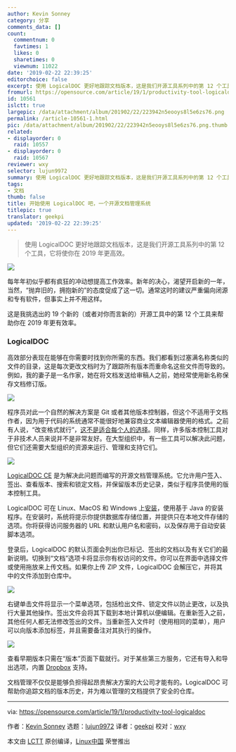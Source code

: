 ```yaml
---
author: Kevin Sonney
category: 分享
comments_data: []
count:
  commentnum: 0
  favtimes: 1
  likes: 0
  sharetimes: 0
  viewnum: 11022
date: '2019-02-22 22:39:25'
editorchoice: false
excerpt: 使用 LogicalDOC 更好地跟踪文档版本，这是我们开源工具系列中的第 12 个工具，它将使你在 2019 年更高效。
fromurl: https://opensource.com/article/19/1/productivity-tool-logicaldoc
id: 10561
islctt: true
largepic: /data/attachment/album/201902/22/223942n5eooys8l5e6zs76.png
permalink: /article-10561-1.html
pic: /data/attachment/album/201902/22/223942n5eooys8l5e6zs76.png.thumb.jpg
related:
- displayorder: 0
  raid: 10557
- displayorder: 0
  raid: 10567
reviewer: wxy
selector: lujun9972
summary: 使用 LogicalDOC 更好地跟踪文档版本，这是我们开源工具系列中的第 12 个工具，它将使你在 2019 年更高效。
tags:
- 文档
thumb: false
title: 开始使用 LogicalDOC 吧，一个开源文档管理系统
titlepic: true
translator: geekpi
updated: '2019-02-22 22:39:25'
---
```



> 
> 使用 LogicalDOC 更好地跟踪文档版本，这是我们开源工具系列中的第 12 个工具，它将使你在 2019 年更高效。
> 
> 
> 


![](/data/attachment/album/201902/22/223942n5eooys8l5e6zs76.png)


每年年初似乎都有疯狂的冲动想提高工作效率。新年的决心，渴望开启新的一年，当然，“抛弃旧的，拥抱新的”的态度促成了这一切。通常这时的建议严重偏向闭源和专有软件，但事实上并不用这样。


这是我挑选出的 19 个新的（或者对你而言新的）开源工具中的第 12 个工具来帮助你在 2019 年更有效率。


### LogicalDOC


高效部分表现在能够在你需要时找到你所需的东西。我们都看到过塞满名称类似的文件的目录，这是每次更改文档时为了跟踪所有版本而重命名这些文件而导致的。例如，我的妻子是一名作家，她在将文档发送给审稿人之前，她经常使用新名称保存文档修订版。


![](/data/attachment/album/201902/22/223945zgguxvdov9xuxddh.png)


程序员对此一个自然的解决方案是 Git 或者其他版本控制器，但这个不适用于文档作者，因为用于代码的系统通常不能很好地兼容商业文本编辑器使用的格式。之前有人说，“改变格式就行”，[这不是适合每个人的选择](http://www.antipope.org/charlie/blog-static/2013/10/why-microsoft-word-must-die.html)。同样，许多版本控制工具对于非技术人员来说并不是非常友好。在大型组织中，有一些工具可以解决此问题，但它们还需要大型组织的资源来运行、管理和支持它们。


![](/data/attachment/album/201902/22/223952rz29ew3uf99r9foh.png)


[LogicalDOC CE](https://www.logicaldoc.com/download-logicaldoc-community) 是为解决此问题而编写的开源文档管理系统。它允许用户签入、签出、查看版本、搜索和锁定文档，并保留版本历史记录，类似于程序员使用的版本控制工具。


LogicalDOC 可在 Linux、MacOS 和 Windows 上[安装](https://docs.logicaldoc.com/en/installation)，使用基于 Java 的安装程序。在安装时，系统将提示你提供数据库存储位置，并提供只在本地文件存储的选项。你将获得访问服务器的 URL 和默认用户名和密码，以及保存用于自动安装脚本选项。


登录后，LogicalDOC 的默认页面会列出你已标记、签出的文档以及有关它们的最新说明。切换到“文档”选项卡将显示你有权访问的文件。你可以在界面中选择文件或使用拖放来上传文档。如果你上传 ZIP 文件，LogicalDOC 会解压它，并将其中的文件添加到仓库中。


![](/data/attachment/album/201902/22/224000a6ym4s5qc46scnso.png)


右键单击文件将显示一个菜单选项，包括检出文件、锁定文件以防止更改，以及执行大量其他操作。签出文件会将其下载到本地计算机以便编辑。在重新签入之前，其他任何人都无法修改签出的文件。当重新签入文件时（使用相同的菜单），用户可以向版本添加标签，并且需要备注对其执行的操作。


![](/data/attachment/album/201902/22/224005h2vjozwogv0mg49z.png)


查看早期版本只需在“版本”页面下载就行。对于某些第三方服务，它还有导入和导出选项，内置 [Dropbox](https://dropbox.com) 支持。


文档管理不仅仅是能够负担得起昂贵解决方案的大公司才能有的。LogicalDOC 可帮助你追踪文档的版本历史，并为难以管理的文档提供了安全的仓库。




---


via: <https://opensource.com/article/19/1/productivity-tool-logicaldoc>


作者：[Kevin Sonney](https://opensource.com/users/ksonney "Kevin Sonney") 选题：[lujun9972](https://github.com/lujun9972) 译者：[geekpi](https://github.com/geekpi) 校对：[wxy](https://github.com/wxy)


本文由 [LCTT](https://github.com/LCTT/TranslateProject) 原创编译，[Linux中国](https://linux.cn/) 荣誉推出